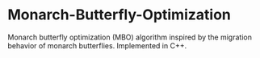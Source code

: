 # Monarch-Butterfly-Optimization
Monarch butterfly optimization (MBO) algorithm inspired by the migration behavior of monarch butterflies. Implemented in C++.
